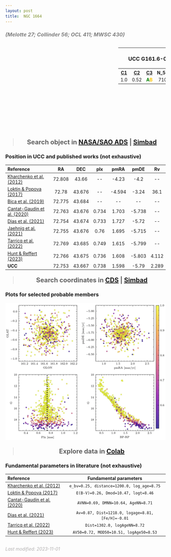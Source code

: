 ```yaml
---
layout: post
title:  NGC 1664
---
```

<h3><span style="color: #808080;"><i>(Melotte 27; Collinder 56; OCL 411; MWSC 430)</i></span></h3>
<div style="display: flex; justify-content: space-between;">
 <div style="text-align: center;">
 <!-- Left block -->
 <div id="aladin-lite-div" style="width:355px;height:250px;"></div>
 <script type="text/javascript" src="https://aladin.cds.unistra.fr/AladinLite/api/v3/latest/aladin.js" charset="utf-8"></script>
 <script type="text/javascript">
   let aladin;
   A.init.then(() => {
      aladin = A.aladin('#aladin-lite-div', {survey: "P/DSS2/color", fov:0.337, target: "72.753 43.667"});
   });
 </script>
</div>
<!-- Left block -->

<table style="text-align: center; width:355px;height:250px;">
  <!-- Row 1 (title) -->
  <tr>
    <td colspan="5"><h3>UCC G161.6-00.4</h3></td>
  </tr>
  <!-- Row 2 -->
  <tr>
    <th><a href="https://ucc.ar/faq#what-are-the-c1-c2-and-c3-parameters" title="Photometric class">C1</a></th>
    <th><a href="https://ucc.ar/faq#what-are-the-c1-c2-and-c3-parameters" title="Density class">C2</a></th>
    <th><a href="https://ucc.ar/faq#what-are-the-c1-c2-and-c3-parameters" title="Combined class">C3</a></th>
    <th><div title="Stars with membership probability >50%">N_50</div></th>
    <th><div title="Radius that contains half the members [arcmin]">r_50</div></th>
  </tr>
  <!-- Row 3 -->
  <tr>
    <td>1.0</td>
    <td>0.52</td>
    <td><span style="color: green; font-weight: bold;">A</span><span style="color: #FFC300; font-weight: bold;">B</span></td>
    <td>710</td>
    <td>10.1</td>
  </tr>
</table>
</div>

> <p style="text-align:center; font-weight: bold; font-size:20px">Search object in <a href="https://ui.adsabs.harvard.edu/search/q=%20collection%3Aastronomy%20body%3A%22NGC%201664%22&sort=date%20desc%2C%20bibcode%20desc&p_=0" target="_blank">NASA/SAO ADS</a> | <a href="https://simbad.cds.unistra.fr/simbad/sim-id-refs?Ident=ngc1664" target="_blank">Simbad</a></p>


### Position in UCC and published works (not exhaustive)

| Reference    | RA    | DEC   | plx  | pmRA  | pmDE   |  Rv  |
| :---         | :---: | :---: | :---: | :---: | :---: | :---: |
|[Kharchenko et al. (2012)](https://ui.adsabs.harvard.edu/abs/2012A%26A...543A.156K) | 72.808 | 43.66 | -- | -4.23 | -4.2 | -- |
|[Loktin & Popova (2017)](https://ui.adsabs.harvard.edu/abs/2017AstBu..72..257L/abstract) | 72.78 | 43.676 | -- | -4.594 | -3.24 | 36.1 |
|[Bica et al. (2019)](https://ui.adsabs.harvard.edu/abs/2019AJ....157...12B/abstract) | 72.775 | 43.684 | -- | -- | -- | -- |
|[Cantat-Gaudin et al. (2020)](https://ui.adsabs.harvard.edu/abs/2020A%26A...640A...1C) | 72.763 | 43.676 | 0.734 | 1.703 | -5.738 | -- |
|[Dias et al. (2021)](https://ui.adsabs.harvard.edu/abs/2021MNRAS.504..356D) | 72.754 | 43.674 | 0.733 | 1.727 | -5.72 | -- |
|[Jaehnig et al. (2021)](https://ui.adsabs.harvard.edu/abs/2021ApJ...923..129J/abstract) | 72.755 | 43.676 | 0.76 | 1.695 | -5.715 | -- |
|[Tarricq et al. (2022)](https://ui.adsabs.harvard.edu/abs/2022A%26A...659A..59T/abstract) | 72.769 | 43.685 | 0.749 | 1.615 | -5.799 | -- |
|[Hunt & Reffert (2023)](https://ui.adsabs.harvard.edu/abs/2023A%26A...673A.114H/abstract) | 72.766 | 43.675 | 0.736 | 1.608 | -5.803 | 4.112 |
| **UCC** |72.753 | 43.667 | 0.738 | 1.598 | -5.79 | 2.289 |

> <p style="text-align:center; font-weight: bold; font-size:20px">Search coordinates in <a href="https://cdsportal.u-strasbg.fr/?target=72.753,+43.667" target="_blank">CDS</a> | <a href="https://simbad.cds.unistra.fr/mobile/object_list.html?coord=72.753%2043.667&output=json&radius=5&userEntry=ngc1664" target="_blank">Simbad</a></p>

### Plots for selected probable members

![CLUSTER](https://raw.githubusercontent.com/ucc23/Q2N/main/plots/ngc1664.webp)


> <p style="text-align:center; font-weight: bold; font-size:20px">Explore data in <a href="https://colab.research.google.com/github/UCC23/Q2N/blob/master/notebooks/ngc1664.ipynb" target="_blank">Colab</a></p>


### Fundamental parameters in literature (not exhaustive)

| Reference |  Fundamental parameters |
| :---         |     :---:      |
| [Kharchenko et al. (2012)](https://ui.adsabs.harvard.edu/abs/2012A%26A...543A.156K) | `e_bv=0.25, distance=1200.0, log_age=8.75` |
| [Loktin & Popova (2017)](https://ui.adsabs.harvard.edu/abs/2017AstBu..72..257L/abstract) | `E(B-V)=0.26, Dmod=10.47, logt=8.46` |
| [Cantat-Gaudin et al. (2020)](https://ui.adsabs.harvard.edu/abs/2020A%26A...640A...1C) | `AVNN=0.69, DMNN=10.64, AgeNN=8.71` |
| [Dias et al. (2021)](https://ui.adsabs.harvard.edu/abs/2021MNRAS.504..356D) | `Av=0.87, Dist=1218.0, logage=8.81, [Fe/H]=-0.01` |
| [Tarricq et al. (2022)](https://ui.adsabs.harvard.edu/abs/2022A%26A...659A..59T/abstract) | `Dist=1302.0, logAgeNN=8.72` |
| [Hunt & Reffert (2023)](https://ui.adsabs.harvard.edu/abs/2023A%26A...673A.114H/abstract) | `AV50=0.72, MOD50=10.51, logAge50=8.53` |

<br>
<font color="b3b1b1"><i>Last modified: 2023-11-01</i></font>
